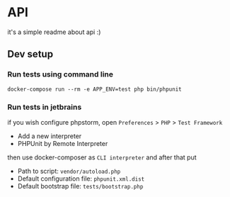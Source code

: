 API
===

it's a simple readme about api :)

## Dev setup

### Run tests using command line

```shell
docker-compose run --rm -e APP_ENV=test php bin/phpunit
```

### Run tests in jetbrains

if you wish configure phpstorm, open `Preferences` > `PHP` > `Test Framework`

- Add a new interpreter 
- PHPUnit by Remote Interpreter

then use docker-composer as `CLI interpreter` and after that put

- Path to script: `vendor/autoload.php`
- Default configuration file: `phpunit.xml.dist`
- Default bootstrap file: `tests/bootstrap.php`
